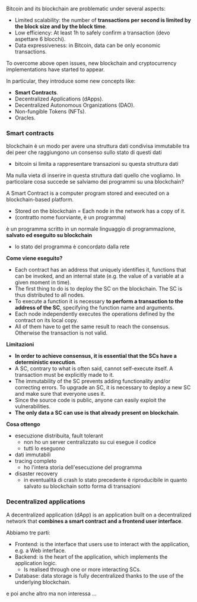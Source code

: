 Bitcoin and its blockchain are problematic under several aspects:
- Limited scalability: the number of **transactions per second is limited by the block size and by the block time**.
- Low efficiency: At least 1h to safely confirm a transaction (devo aspettare 6 blocchi).
- Data expressiveness: in Bitcoin, data can be only economic transactions.

To overcome above open issues, new blockchain and cryptocurrency implementations have started to appear.

In particular, they introduce some new concepts like:
- **Smart Contracts**.
- Decentralized Applications (dApps).
- Decentralized Autonomous Organizations (DAO).
- Non-fungible Tokens (NFTs).
- Oracles.

### Smart contracts
blockchain è un modo per avere una struttura dati condivisa immutabile tra dei peer che raggiungono un consenso sullo stato di questi dati
- bitcoin si limita a rappresentare transazioni su questa struttura dati

Ma nulla vieta di inserire in questa struttura dati quello che vogliamo. In particolare cosa succede se salviamo dei programmi su una blockchain?

A Smart Contract is a computer program stored and executed on a blockchain-based platform.
- Stored on the blockchain = Each node in the network has a copy of it.
- (contratto nome fuorviante, è un programma)

è un programma scritto in un normale linguaggio di programmazione, **salvato ed eseguito su blockchain**
- lo stato del programma è concordato dalla rete

**Come viene eseguito?**
- Each contract has an address that uniquely identifies it, functions that can be invoked, and an internal state (e.g. the value of a variable at a given
moment in time).
- The first thing to do is to deploy the SC on the blockchain. The SC is thus distributed to all nodes.
- To execute a function it is necessary **to perform a transaction to the address of the SC**, specifying the function name and arguments.
- Each node independently executes the operations defined by the contract on its local copy.
- All of them have to get the same result to reach the consensus.  Otherwise the transaction is not valid.

**Limitazioni**
- **In order to achieve consensus, it is essential that the SCs have a deterministic execution**.
- A SC, contrary to what is often said, cannot self-execute itself. A transaction must be explicitly made to it.
- The immutability of the SC prevents adding functionality and/or correcting errors. To upgrade an SC, it is necessary to deploy a new SC and make sure that everyone uses it.
- Since the source code is public, anyone can easily exploit the vulnerabilities.
- **The only data a SC can use is that already present on blockchain**.

**Cosa ottengo**
- esecuzione distribuita, fault tolerant
    - non ho un server centralizzato su cui esegue il codice
    - tutti lo eseguono
- dati immutabili
- tracing completo
    - ho l'intera storia dell'esecuzione del programma
- disaster recovery
    - in eventualità di crash lo stato precedente è riproducibile in quanto salvato su blockchain sotto forma di transazioni


### Decentralized applications
A decentralized application (dApp) is an application built on a decentralized network that **combines a smart contract and a frontend user interface**.

Abbiamo tre parti:
- Frontend: is the interface that users use to interact with the application, e.g. a Web interface.
- Backend: is the heart of the application, which implements the application logic.
    - Is realised through one or more interacting SCs.
- Database: data storage is fully decentralized thanks to the use of the underlying blockchain.


e poi anche altro ma non interessa ...